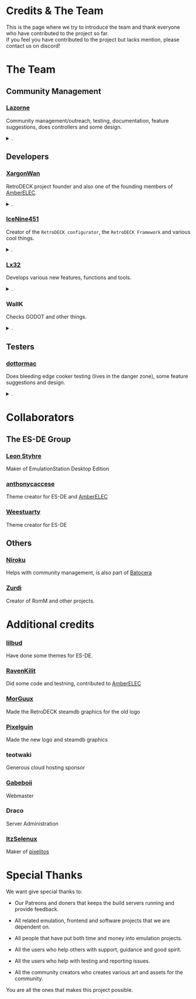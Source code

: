 # Credits & The Team

This is the page where we try to introduce the team and thank everyone who have contributed to the project so far.<br>
If you feel you have contributed to the project but lacks mention, please contact us on discord! <br>

# The Team

## Community Management

### [Lazorne](https://github.com/Lazorne)
Community management/outreach, testing, documentation, feature suggestions, does controllers and some design.

<details><summary>.</summary>
Internal meme lord and leader of the "Nordic Pizza Heresy Cult". Instigator of the internal pizza war and "Banana Warlock".
</details>

## Developers

### [XargonWan](https://github.com/XargonWan)
RetroDECK project founder and also one of the founding members of [AmberELEC](https://amberelec.org/).

<details><summary>.</summary>
General of the "Italian Pizza Legion" in the internal pizza war.
</details>

### [IceNine451](https://github.com/icenine451)
Creator of the `RetroDECK configurator`, the `RetroDECK Framework` and various cool things.

<details><summary>.</summary>
Freedom loving leader of the "Murican Cheese Crust Patriots" in the internal pizza war.
</details>

### [Lx32](https://github.com/Lx32)
Develops various new features, functions and tools.


<details><summary>.</summary>
1st Commander of the "Italian Pizza Legion" in the internal pizza war.
</details>


### WallK
Checks GODOT and other things.


<details><summary>.</summary>
Pizza vigilante
</details>

## Testers

### [dottormac](https://github.com/redeemer666)
Does bleeding edge cooker testing (lives in the danger zone), some feature suggestions and design.

<details><summary>.</summary>
2nd Commander of the "Italian Pizza Legion" in the internal pizza war (might be a spy for the Nordic Cult or Muricans).
</details>

# Collaborators

## The ES-DE Group

### [Leon Styhre](https://gitlab.com/leonstyhre)
Maker of EmulationStation Desktop Edition

### [anthonycaccese](https://github.com/anthonycaccese/)
Theme creator for ES-DE and [AmberELEC](https://amberelec.org/)

### [Weestuarty](https://github.com/Weestuarty)
Theme creator for ES-DE

## Others

### [Niroku](https://github.com/Hew-ux)
Helps with community management, is also part of [Batocera](https://batocera.org/)


### [Zurdi](https://github.com/zurdi15)
Creator of RomM and other projects.

# Additional credits

### [lilbud](https://github.com/lilbud)
Have done some themes for ES-DE.

### [RavenKilit](https://github.com/RavenKilit)
Did some code and testning, contributed to [AmberELEC](https://amberelec.org/)

### [MorGuux](https://github.com/MorGuux)
Made the RetroDECK steamdb graphics for the old logo

### [Pixelguin](https://github.com/Pixelguin)
Made the new logo and steamdb graphics

### teotwaki
Generous cloud hosting sponsor

### [Gabeboii](https://github.com/gabeeeboii)
Webmaster

### Draco
Server Administration

### [ItzSelenux](https://github.com/ItzSelenux)
Maker of [pixelitos](https://github.com/ItzSelenux/pixelitos-icon-theme)

# Special Thanks
 We want give special thanks to:

- Our Patreons and doners that keeps the build servers running and provide feedback.

- All related emulation, frontend and software projects that we are dependent on.

- All people that have put both time and money into emulation projects.

- All the users who help others with support, guidance and good spirit.

- All the users who help with testing and reporting issues.

- All the community creators who creates various art and assets for the community.

You are all the ones that makes this project possible.
